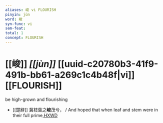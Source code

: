 ```yaml
---
aliases: 峻 vi FLOURISH
pinyin: jùn
word: 峻
syn-func: vi
sem-feat: 
total: 1
concept: FLOURISH 
---
```

# [[峻]] *[[jùn]]*  [[uuid-c20780b3-41f9-491b-bb61-a269c1c4b48f|vi]] [[FLOURISH]]
be high-grown and flourishing
 - [[楚辭]] 冀枝葉之**峻**茂兮， / And hoped that when leaf and stem were in their full prime,[HXWD](https://hxwd.org/textview.html?location=KR4a0001_tls_001-3a.6)